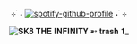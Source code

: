<div align="center">

  ⊹ ࣪ ˖  [![spotify-github-profile](https://spotify-github-profile.kittinanx.com/api/view?uid=312jn2wjs4n4urso7liwgsknpsuq&cover_image=false&theme=natemoo-re&show_offline=true&background_color=121212&interchange=false&bar_color=fbb7c8&bar_color_cover=false)](https://github.com/kittinan/spotify-github-profile)  ˖ ࣪ ⊹
</div>
<div align="center">

![𝐒𝐊𝟖 𝐓𝐇𝐄 𝐈𝐍𝐅𝐈𝐍𝐈𝐓𝐘 ➵ 𝐭𝐫𝐚𝐬𝐡 𝟏_](https://github.com/user-attachments/assets/e43a19b5-d115-4ca1-8009-235cc31c121f)

</div>
<!--
**angurakei/angurakei** is a ✨ _special_ ✨ repository because its `README.md` (this file) appears on your GitHub profile.

Here are some ideas to get you started:

- 🔭 I’m currently working on ...
- 🌱 I’m currently learning ...
- 👯 I’m looking to collaborate on ...
- 🤔 I’m looking for help with ...
- 💬 Ask me about ...
- 📫 How to reach me: ...
- 😄 Pronouns: ...
- ⚡ Fun fact: ...
-->
